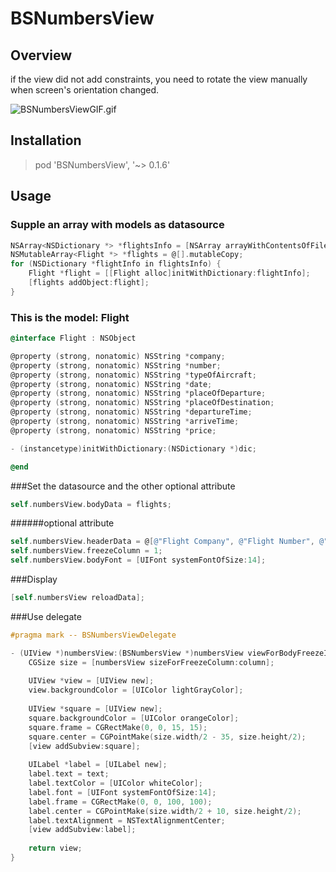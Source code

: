 # BSNumbersView

## Overview

if the view did not add constraints, you need to rotate the view manually when screen's orientation changed.

![BSNumbersViewGIF.gif](https://github.com/blurryssky/BSNumbers/blob/master/Screenshots/BSNumbersGIF.gif)

## Installation

> pod 'BSNumbersView', '~> 0.1.6'

## Usage

### Supple an array with models as datasource

```objective-c
NSArray<NSDictionary *> *flightsInfo = [NSArray arrayWithContentsOfFile:[[NSBundle mainBundle] pathForResource:@"flightsInfo" ofType:@"plist"]];
NSMutableArray<Flight *> *flights = @[].mutableCopy;
for (NSDictionary *flightInfo in flightsInfo) {
    Flight *flight = [[Flight alloc]initWithDictionary:flightInfo];
    [flights addObject:flight];
}
```
    
### This is the model: Flight
```objective-c
@interface Flight : NSObject

@property (strong, nonatomic) NSString *company;
@property (strong, nonatomic) NSString *number;
@property (strong, nonatomic) NSString *typeOfAircraft;
@property (strong, nonatomic) NSString *date;
@property (strong, nonatomic) NSString *placeOfDeparture;
@property (strong, nonatomic) NSString *placeOfDestination;
@property (strong, nonatomic) NSString *departureTime;
@property (strong, nonatomic) NSString *arriveTime;
@property (strong, nonatomic) NSString *price;

- (instancetype)initWithDictionary:(NSDictionary *)dic;

@end
```
###Set the datasource and the other optional attribute
```objective-c
self.numbersView.bodyData = flights;
```
######optional attribute
```objective-c
self.numbersView.headerData = @[@"Flight Company", @"Flight Number", @"Type Of Aircraft", @"Date", @"Place Of Departure", @"Place Of Destination", @"Departure Time", @"Arrive Time", @"Price"];
self.numbersView.freezeColumn = 1;
self.numbersView.bodyFont = [UIFont systemFontOfSize:14];
```
###Display
```objective-c
[self.numbersView reloadData];
```
###Use delegate

```objective-c
#pragma mark -- BSNumbersViewDelegate

- (UIView *)numbersView:(BSNumbersView *)numbersView viewForBodyFreezeInColumn:(NSInteger)column text:(NSString *)text {
    CGSize size = [numbersView sizeForFreezeColumn:column];
    
    UIView *view = [UIView new];
    view.backgroundColor = [UIColor lightGrayColor];
    
    UIView *square = [UIView new];
    square.backgroundColor = [UIColor orangeColor];
    square.frame = CGRectMake(0, 0, 15, 15);
    square.center = CGPointMake(size.width/2 - 35, size.height/2);
    [view addSubview:square];
    
    UILabel *label = [UILabel new];
    label.text = text;
    label.textColor = [UIColor whiteColor];
    label.font = [UIFont systemFontOfSize:14];
    label.frame = CGRectMake(0, 0, 100, 100);
    label.center = CGPointMake(size.width/2 + 10, size.height/2);
    label.textAlignment = NSTextAlignmentCenter;
    [view addSubview:label];
    
    return view;
}
```
